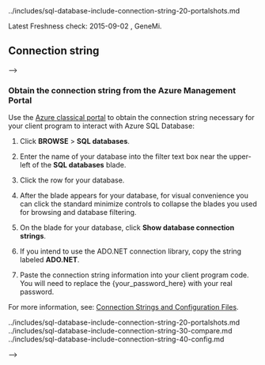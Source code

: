 <!--
<!-- deleted by customization includes/sql-database-include-connection-string-20-portalshots.md --><!-- keep by customization: begin --> ../includes/sql-database-include-connection-string-20-portalshots.md <!-- keep by customization: end -->

Latest Freshness check:  2015-09-02 , GeneMi.

## Connection string
-->


### Obtain the connection string from the Azure Management Portal


Use the [Azure <!-- deleted by customization preview --><!-- keep by customization: begin --> classical <!-- keep by customization: end --> portal](http://manage.windowsazure.cn/) to obtain the connection string necessary for your client program to interact with Azure SQL Database:


1. Click **BROWSE** > **SQL databases**.

    <!-- deleted by customization ![Select SQL][1-select-sql] -->

2. Enter the name of your database into the filter text box near the upper-left of the **SQL databases** blade.

    <!-- deleted by customization ![Select Database][2-select-database]] -->

3. Click the row for your database.

4. After the blade appears for your database, for visual convenience you can click the standard minimize controls to collapse the blades  you used for browsing and database filtering.

5. On the blade for your database, click **Show database connection strings**.

6. If you intend to use the ADO.NET connection library, copy the string labeled **ADO.NET**.

	<!-- deleted by customization ![Copy the ADO.NET connection string for your database][3-get-connection-string] -->

7. Paste the connection string information into your client program code.  You will need to replace the {your_password_here} with your real password.



For more information, see: [Connection Strings and Configuration Files](http://msdn.microsoft.com/zh-cn/library/ms254494.aspx).

<!-- Image references. -->

[1-select-sql]: ./media/sql-database-include-connection-string-20-portalshots/connection-string-select-sql.png


[2-select-database]: ./media/sql-database-include-connection-string-20-portalshots/connection-string-select-database.PNG

[3-get-connection-string]: ./media/sql-database-include-connection-string-20-portalshots/connection-string-dotnet.PNG


<!--
These three includes/ files are a sequenced set, but you can pick and choose:

<!-- deleted by customization includes/sql-database-include-connection-string-20-portalshots.md --><!-- keep by customization: begin --> ../includes/sql-database-include-connection-string-20-portalshots.md <!-- keep by customization: end -->
<!-- deleted by customization includes/sql-database-include-connection-string-30-compare.md --><!-- keep by customization: begin --> ../includes/sql-database-include-connection-string-30-compare.md <!-- keep by customization: end -->
<!-- deleted by customization includes/sql-database-include-connection-string-40-config.md --><!-- keep by customization: begin --> ../includes/sql-database-include-connection-string-40-config.md <!-- keep by customization: end -->
-->
